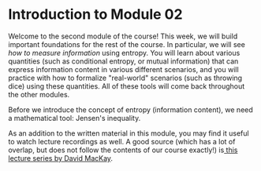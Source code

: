 # Introduction to Module 02

<p>Welcome to the second module of the course! This week, we will build important foundations for the rest of the course. In particular, we will see <em>how to measure information</em> using entropy. You will learn about various quantities (such as conditional entropy, or mutual information) that can express information content in various different scenarios, and you will practice with how to formalize "real-world" scenarios (such as throwing dice) using these quantities. All of these tools will come back throughout the other modules.</p>
<p>Before we introduce the concept of entropy (information content), we need a mathematical tool: Jensen's inequality.</p>
<p>As an addition to the written material in this module, you may find it useful to watch lecture recordings as well. A good source (which has a lot of overlap, but does not follow the contents of our course exactly!) is<a href="https://www.youtube.com/playlist?list=PLruBu5BI5n4aFpG32iMbdWoRVAA-Vcso6"> this lecture series by David MacKay</a>.</p>